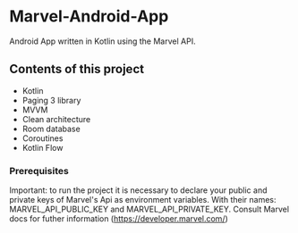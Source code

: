 # Marvel-Android-App
Android App written in Kotlin using the Marvel API.

## Contents of this project
  * Kotlin
  * Paging 3 library
  * MVVM
  * Clean architecture
  * Room database
  * Coroutines
  * Kotlin Flow
  
### Prerequisites

Important: to run the project it is necessary to declare your public and private keys of Marvel's Api as environment variables. With their names: MARVEL_API_PUBLIC_KEY and MARVEL_API_PRIVATE_KEY.
 Consult Marvel docs for futher information (https://developer.marvel.com/)

